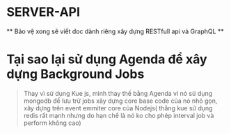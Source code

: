 # SERVER-API

** Bảo vệ xong sẽ viết doc dành riêng xây dựng RESTfull api và GraphQL **

# Tại sao lại sử dụng Agenda để xây dựng Background Jobs

> Thay vì sử dụng Kue js, mình thay thế bằng Agenda vì nó sử dụng mongodb để lưu trữ jobs xây dựng core base code của nó nhỏ gọn, xây dựng trên event emmiter core của Nodejs( thằng kue sử dụng redis rất mạnh nhưng do hạn chế là nó ko cho phép interval job và perform không cao)

